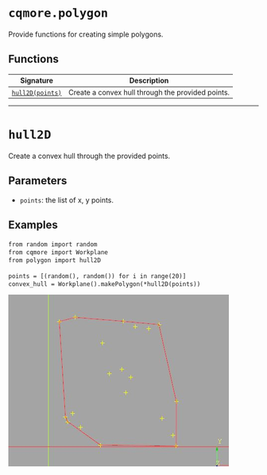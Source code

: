 # `cqmore.polygon`

Provide functions for creating simple polygons.

## Functions

 Signature | Description
--|--
[`hull2D(points)`](polygon.md#hull) | Create a convex hull through the provided points. 

----

# `hull2D`

Create a convex hull through the provided points.

## Parameters

- `points`: the list of x, y points. 

## Examples     

    from random import random
    from cqmore import Workplane
    from polygon import hull2D

    points = [(random(), random()) for i in range(20)]
    convex_hull = Workplane().makePolygon(*hull2D(points)) 

![hull2D](images/polygon_hull2D.JPG)

